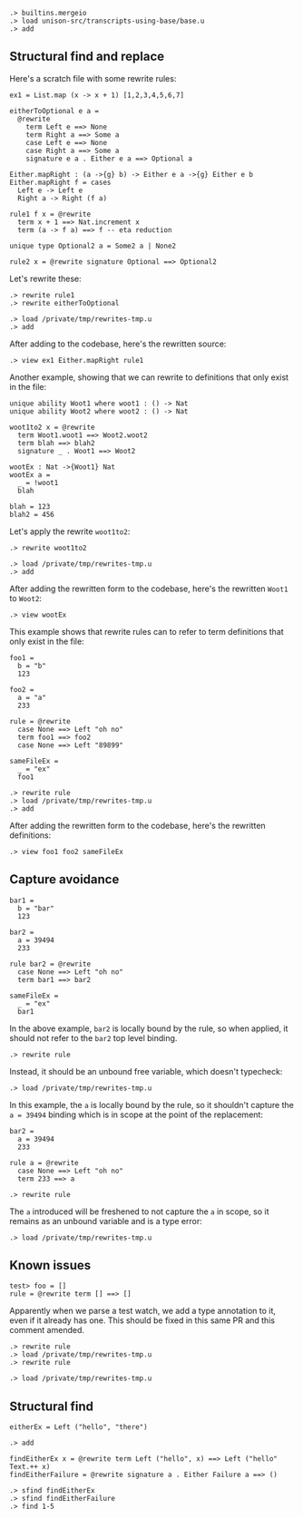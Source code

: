 
```ucm:hide
.> builtins.mergeio
.> load unison-src/transcripts-using-base/base.u
.> add
```

## Structural find and replace

Here's a scratch file with some rewrite rules:

```unison:hide /private/tmp/rewrites-tmp.u
ex1 = List.map (x -> x + 1) [1,2,3,4,5,6,7]

eitherToOptional e a =
  @rewrite
    term Left e ==> None
    term Right a ==> Some a
    case Left e ==> None
    case Right a ==> Some a
    signature e a . Either e a ==> Optional a

Either.mapRight : (a ->{g} b) -> Either e a ->{g} Either e b
Either.mapRight f = cases
  Left e -> Left e
  Right a -> Right (f a)

rule1 f x = @rewrite
  term x + 1 ==> Nat.increment x
  term (a -> f a) ==> f -- eta reduction

unique type Optional2 a = Some2 a | None2

rule2 x = @rewrite signature Optional ==> Optional2
```

Let's rewrite these:

```ucm
.> rewrite rule1
.> rewrite eitherToOptional
```

```ucm:hide
.> load /private/tmp/rewrites-tmp.u
.> add
```

After adding to the codebase, here's the rewritten source:

```ucm
.> view ex1 Either.mapRight rule1
```

Another example, showing that we can rewrite to definitions that only exist in the file:

```unison:hide /private/tmp/rewrites-tmp.u
unique ability Woot1 where woot1 : () -> Nat
unique ability Woot2 where woot2 : () -> Nat

woot1to2 x = @rewrite
  term Woot1.woot1 ==> Woot2.woot2
  term blah ==> blah2
  signature _ . Woot1 ==> Woot2

wootEx : Nat ->{Woot1} Nat
wootEx a =
  _ = !woot1
  blah

blah = 123
blah2 = 456
```

Let's apply the rewrite `woot1to2`:

```ucm
.> rewrite woot1to2
```

```ucm:hide
.> load /private/tmp/rewrites-tmp.u
.> add
```

After adding the rewritten form to the codebase, here's the rewritten `Woot1` to `Woot2`:

```ucm
.> view wootEx
```

This example shows that rewrite rules can to refer to term definitions that only exist in the file:

```unison:hide /private/tmp/rewrites-tmp.u
foo1 =
  b = "b"
  123

foo2 =
  a = "a"
  233

rule = @rewrite
  case None ==> Left "oh no"
  term foo1 ==> foo2
  case None ==> Left "89899"

sameFileEx =
  _ = "ex"
  foo1
```

```ucm:hide
.> rewrite rule
.> load /private/tmp/rewrites-tmp.u
.> add
```

After adding the rewritten form to the codebase, here's the rewritten definitions:

```ucm
.> view foo1 foo2 sameFileEx
```

## Capture avoidance

```unison:hide /private/tmp/rewrites-tmp.u
bar1 =
  b = "bar"
  123

bar2 =
  a = 39494
  233

rule bar2 = @rewrite
  case None ==> Left "oh no"
  term bar1 ==> bar2

sameFileEx =
  _ = "ex"
  bar1
```

In the above example, `bar2` is locally bound by the rule, so when applied, it should not refer to the `bar2` top level binding.

```ucm
.> rewrite rule
```

Instead, it should be an unbound free variable, which doesn't typecheck:

```ucm:error
.> load /private/tmp/rewrites-tmp.u
```

In this example, the `a` is locally bound by the rule, so it shouldn't capture the `a = 39494` binding which is in scope at the point of the replacement:

```unison:hide /private/tmp/rewrites-tmp.u
bar2 =
  a = 39494
  233

rule a = @rewrite
  case None ==> Left "oh no"
  term 233 ==> a
```

```ucm
.> rewrite rule
```

The `a` introduced will be freshened to not capture the `a` in scope, so it remains as an unbound variable and is a type error:

```ucm:error
.> load /private/tmp/rewrites-tmp.u
```

## Known issues

```unison:hide /private/tmp/rewrites-tmp.u
test> foo = []
rule = @rewrite term [] ==> []
```

Apparently when we parse a test watch, we add a type annotation to it, even if it already has one. This should be fixed in this same PR
and this comment amended.

```ucm
.> rewrite rule
.> load /private/tmp/rewrites-tmp.u
.> rewrite rule
```
```ucm:error
.> load /private/tmp/rewrites-tmp.u
```

## Structural find

```unison:hide
eitherEx = Left ("hello", "there")
```

```ucm:hide
.> add
```

```unison:hide
findEitherEx x = @rewrite term Left ("hello", x) ==> Left ("hello" Text.++ x)
findEitherFailure = @rewrite signature a . Either Failure a ==> ()
```

```ucm
.> sfind findEitherEx
.> sfind findEitherFailure
.> find 1-5
```

